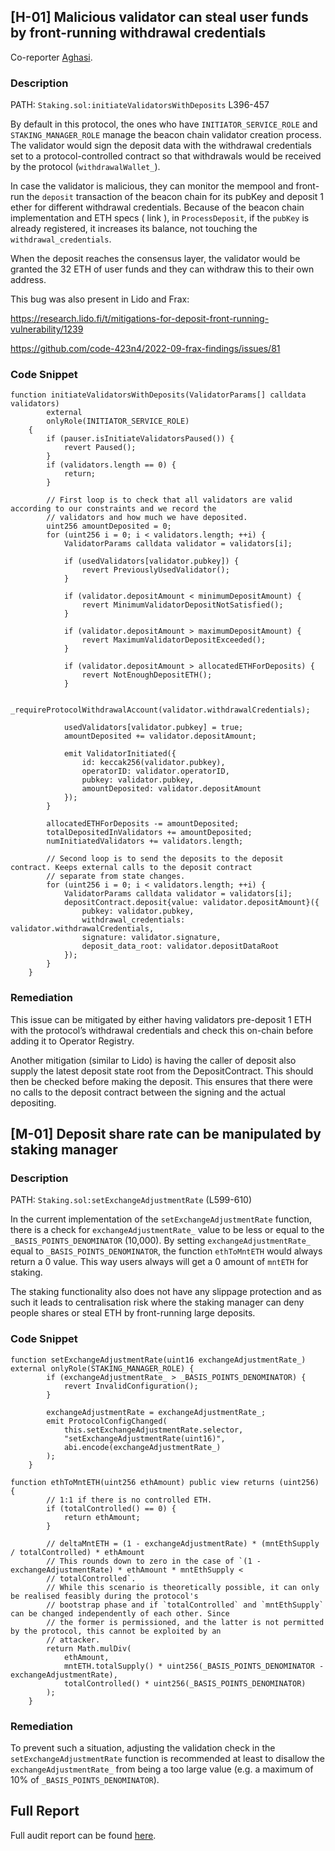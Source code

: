 ## [H-01] Malicious validator can steal user funds by front-running withdrawal credentials

Co-reporter [Aghasi](https://twitter.com/M3talDrag0n).

### Description

PATH: `Staking.sol:initiateValidatorsWithDeposits` L396-457

By default in this protocol, the ones who have `INITIATOR_SERVICE_ROLE` and `STAKING_MANAGER_ROLE` manage the beacon chain validator creation process. The validator would sign the deposit data with the withdrawal credentials set to a protocol-controlled contract so that withdrawals would be received by the protocol (`withdrawalWallet_`).

In case the validator is malicious, they can monitor the mempool and front-run the `deposit` transaction of the beacon chain for its pubKey and deposit 1 ether for different withdrawal credentials. Because of the beacon chain implementation and ETH specs ( link ), in `ProcessDeposit`, if the `pubKey` is already registered, it increases its balance, not touching the `withdrawal_credentials`. 

When the deposit reaches the consensus layer, the validator would be granted the 32 ETH of user funds and they can withdraw this to their own address.

This bug was also present in Lido and Frax:

https://research.lido.fi/t/mitigations-for-deposit-front-running-vulnerability/1239

https://github.com/code-423n4/2022-09-frax-findings/issues/81

### Code Snippet

```solidity
function initiateValidatorsWithDeposits(ValidatorParams[] calldata validators)
        external
        onlyRole(INITIATOR_SERVICE_ROLE)
    {
        if (pauser.isInitiateValidatorsPaused()) {
            revert Paused();
        }
        if (validators.length == 0) {
            return;
        }

        // First loop is to check that all validators are valid according to our constraints and we record the
        // validators and how much we have deposited.
        uint256 amountDeposited = 0;
        for (uint256 i = 0; i < validators.length; ++i) {
            ValidatorParams calldata validator = validators[i];

            if (usedValidators[validator.pubkey]) {
                revert PreviouslyUsedValidator();
            }

            if (validator.depositAmount < minimumDepositAmount) {
                revert MinimumValidatorDepositNotSatisfied();
            }

            if (validator.depositAmount > maximumDepositAmount) {
                revert MaximumValidatorDepositExceeded();
            }

            if (validator.depositAmount > allocatedETHForDeposits) {
                revert NotEnoughDepositETH();
            }

            _requireProtocolWithdrawalAccount(validator.withdrawalCredentials);

            usedValidators[validator.pubkey] = true;
            amountDeposited += validator.depositAmount;

            emit ValidatorInitiated({
                id: keccak256(validator.pubkey),
                operatorID: validator.operatorID,
                pubkey: validator.pubkey,
                amountDeposited: validator.depositAmount
            });
        }

        allocatedETHForDeposits -= amountDeposited;
        totalDepositedInValidators += amountDeposited;
        numInitiatedValidators += validators.length;

        // Second loop is to send the deposits to the deposit contract. Keeps external calls to the deposit contract
        // separate from state changes.
        for (uint256 i = 0; i < validators.length; ++i) {
            ValidatorParams calldata validator = validators[i];
            depositContract.deposit{value: validator.depositAmount}({
                pubkey: validator.pubkey,
                withdrawal_credentials: validator.withdrawalCredentials,
                signature: validator.signature,
                deposit_data_root: validator.depositDataRoot
            });
        }
    }
```

### Remediation

This issue can be mitigated by either having validators pre-deposit 1 ETH with the protocol’s withdrawal credentials and check this on-chain before adding it to Operator Registry.

Another mitigation (similar to Lido) is having the caller of deposit also supply the latest deposit state root from the DepositContract. This should then be checked before making the deposit. This ensures that there were no calls to the deposit contract between the signing and the actual depositing.


## [M-01] Deposit share rate can be manipulated by staking manager

### Description

PATH: `Staking.sol:setExchangeAdjustmentRate` (L599-610)

In the current implementation of the `setExchangeAdjustmentRate` function, there is a check for `exchangeAdjustmentRate_` value to be less or equal to the `_BASIS_POINTS_DENOMINATOR` (10,000). By setting `exchangeAdjustmentRate_` equal to `_BASIS_POINTS_DENOMINATOR`, the function `ethToMntETH` would always return a 0 value. This way users always will get a 0 amount of `mntETH` for staking.

The staking functionality also does not have any slippage protection and as such it leads to centralisation risk where the staking manager can deny people shares or steal ETH by front-running large deposits.

### Code Snippet

```solidity
function setExchangeAdjustmentRate(uint16 exchangeAdjustmentRate_) external onlyRole(STAKING_MANAGER_ROLE) {
        if (exchangeAdjustmentRate_ > _BASIS_POINTS_DENOMINATOR) {
            revert InvalidConfiguration();
        }

        exchangeAdjustmentRate = exchangeAdjustmentRate_;
        emit ProtocolConfigChanged(
            this.setExchangeAdjustmentRate.selector,
            "setExchangeAdjustmentRate(uint16)",
            abi.encode(exchangeAdjustmentRate_)
        );
    }
```

```solidity
function ethToMntETH(uint256 ethAmount) public view returns (uint256) {
        // 1:1 if there is no controlled ETH.
        if (totalControlled() == 0) {
            return ethAmount;
        }

        // deltaMntETH = (1 - exchangeAdjustmentRate) * (mntEthSupply / totalControlled) * ethAmount
        // This rounds down to zero in the case of `(1 - exchangeAdjustmentRate) * ethAmount * mntEthSupply <
        // totalControlled`.
        // While this scenario is theoretically possible, it can only be realised feasibly during the protocol's
        // bootstrap phase and if `totalControlled` and `mntEthSupply` can be changed independently of each other. Since
        // the former is permissioned, and the latter is not permitted by the protocol, this cannot be exploited by an
        // attacker.
        return Math.mulDiv(
            ethAmount,
            mntETH.totalSupply() * uint256(_BASIS_POINTS_DENOMINATOR - exchangeAdjustmentRate),
            totalControlled() * uint256(_BASIS_POINTS_DENOMINATOR)
        );
    }
```

### Remediation

To prevent such a situation, adjusting the validation check in the `setExchangeAdjustmentRate` function is recommended at least to disallow the `exchangeAdjustmentRate_` from being a too large value (e.g. a maximum of 10% of `_BASIS_POINTS_DENOMINATOR`).


## Full Report

Full audit report can be found [here](https://github.com/Hexens/Smart-Contract-Review-Public-Reports/blob/main/Mantle_SCs_Aug23(Public)(Liquid%20Staking%20Protocol).pdf).
